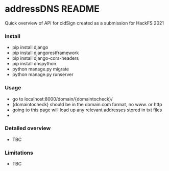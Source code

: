 # addressDNS README #

Quick overview of API for cidSign created as a submission for HackFS 2021

### Install ###

* pip install django
* pip install djangorestframework
* pip install django-cors-headers
* pip install dnspython
* python manage.py migrate
* python manage.py runserver

### Usage ###
* go to localhost:8000/domain/{domaintocheck}/
* {domaintocheck} should be in the domain.com format, no www. or http
* going to this page will load up any relevant addresses stored in txt files
* 

### Detailed overview ###

* TBC

### Limitations ###

* TBC
